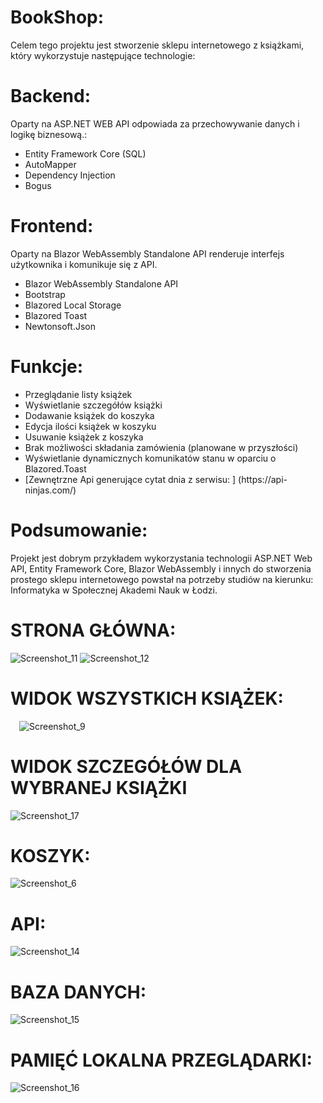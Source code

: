 # BookShop:
Celem tego projektu jest stworzenie sklepu internetowego z książkami, który wykorzystuje następujące technologie:

# Backend:
Oparty na ASP.NET WEB API odpowiada za przechowywanie danych i logikę biznesową.:
<ul>
<li>Entity Framework Core (SQL)</li>
<li>AutoMapper</li>
<li>Dependency Injection</li>
<li>Bogus</li>
</ul>

# Frontend:

Oparty na Blazor WebAssembly Standalone API renderuje interfejs użytkownika i komunikuje się z API.
<ul>
<li>Blazor WebAssembly Standalone API</li>
<li>Bootstrap</li>
<li>Blazored Local Storage</li>
<li>Blazored Toast</li>
<li>Newtonsoft.Json</li>
</ul>

# Funkcje:

<ul>
<li>Przeglądanie listy książek</li>
<li>Wyświetlanie szczegółów książki</li>
<li>Dodawanie książek do koszyka</li>
<li>Edycja ilości książek w koszyku</li>
<li>Usuwanie książek z koszyka</li>
<li>Brak możliwości składania zamówienia (planowane w przyszłości)</li>
<li>Wyświetlanie dynamicznych komunikatów stanu w oparciu o Blazored.Toast</li>
<li>[Zewnętrzne Api generujące cytat dnia z serwisu: ] (https://api-ninjas.com/)</li>
</ul>


# Podsumowanie:

Projekt jest dobrym przykładem wykorzystania technologii ASP.NET Web API, Entity Framework Core, Blazor WebAssembly i innych do stworzenia prostego sklepu internetowego powstał na potrzeby studiów na kierunku: Informatyka w Społecznej Akademi Nauk w Łodzi.

#	STRONA GŁÓWNA:
![Screenshot_11](https://github.com/Rumcajs121/BookShop/assets/116017854/59d4f48e-1151-427f-ba35-f56525327e4f)
![Screenshot_12](https://github.com/Rumcajs121/BookShop/assets/116017854/2f8e10a3-14ae-40fe-af8f-6eba1d437054)
#	WIDOK WSZYSTKICH KSIĄŻEK:
 ![Screenshot_9](https://github.com/Rumcajs121/BookShop/assets/116017854/1cdf7973-f1f2-4d53-a82a-466174819807)
#	WIDOK SZCZEGÓŁÓW DLA WYBRANEJ KSIĄŻKI 
![Screenshot_17](https://github.com/Rumcajs121/BookShop/assets/116017854/2aafa4c9-3bf7-45ca-b601-02fdc56d49fc)
#	KOSZYK:
 ![Screenshot_6](https://github.com/Rumcajs121/BookShop/assets/116017854/1e023dd9-0d8a-4e24-9209-ea350438d7a2)
#	API:
 ![Screenshot_14](https://github.com/Rumcajs121/BookShop/assets/116017854/de428385-b063-4830-a158-da53792f3f45)
#	BAZA DANYCH:
 ![Screenshot_15](https://github.com/Rumcajs121/BookShop/assets/116017854/06b1d382-8aa8-4b92-91fb-e4435c8245fc)
#	PAMIĘĆ LOKALNA PRZEGLĄDARKI:
  ![Screenshot_16](https://github.com/Rumcajs121/BookShop/assets/116017854/068c456e-77b9-4adb-ad90-bbb6225a571a)

